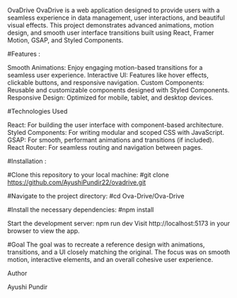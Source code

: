 OvaDrive
OvaDrive is a web application designed to provide users with a seamless experience in data management, user interactions, and beautiful visual effects. This project demonstrates advanced animations, motion design, and smooth user interface transitions built using React, Framer Motion, GSAP, and Styled Components.

#Features :
 
Smooth Animations: Enjoy engaging motion-based transitions for a seamless user experience.
Interactive UI: Features like hover effects, clickable buttons, and responsive navigation.
Custom Components: Reusable and customizable components designed with Styled Components.
Responsive Design: Optimized for mobile, tablet, and desktop devices.


#Technologies Used

React: For building the user interface with component-based architecture.
Styled Components: For writing modular and scoped CSS with JavaScript.
GSAP: For smooth, performant animations and transitions (if included).
React Router: For seamless routing and navigation between pages.


#Installation : 

#Clone this repository to your local machine:
#git clone https://github.com/AyushiPundir22/ovadrive.git

#Navigate to the project directory:
#cd Ova-Drive/Ova-Drive

#Install the necessary dependencies:
#npm install

Start the development server:
npm run dev
Visit http://localhost:5173 in your browser to view the app.


#Goal
The goal was to recreate a reference design with animations, transitions, and a UI closely matching the original. The focus was on smooth motion, interactive elements, and an overall cohesive user experience.

Author

Ayushi Pundir

